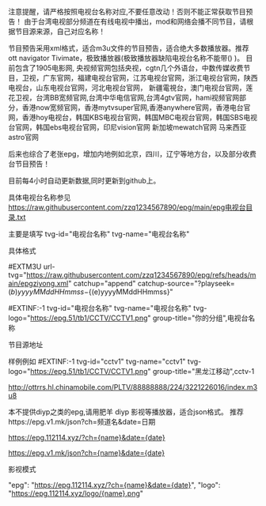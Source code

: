 注意提醒，请严格按照电视台名称对应,不要任意改动！否则不能正常获取节目预告！
由于台湾电视部分频道在有线电视中播出，mod和网络会播不同节目，请根据节目源来源，自己对应名称！

节目预告采用xml格式，适合m3u文件的节目预告，适合绝大多数播放器。推荐ott navigator  Tivimate，极致播放器(极致播放器缺陷电视台名称不能带()  )。 目前包含了1905电影网, 央视频官网包括央视，cgtn几个外语台，中数传媒收费节目，卫视，广东官网，福建电视台官网，江苏电视台官网，浙江电视台官网，陕西电视台，山东电视台官网，河北电视台官网， 新疆電視台，澳门电视台官网，莲花卫视，台湾BB宽频官网,台湾中华电信官网,台湾4gtv官网，hami视频官网部分，香港now宽频官网，香港mytvsuper官网,香港anywhere官网，香港电台官网，香港hoy电视台，韩国KBS电视台官网，韩国MBC电视台官网，韩国SBS电视台官网，韩国ebs电视台官网，印尼vision官网 新加坡mewatch官网 马来西亚astro官网


后来也综合了老张epg，增加内地例如北京，四川，辽宁等地方台，以及部分收费台节目预告！

目前每4小时自动更新数据,同时更新到github上。

具体电视台名称参见 https://raw.githubusercontent.com/zzq1234567890/epg/main/epg电视台目录.txt

主要是填写 tvg-id="电视台名称" tvg-name="电视台名称"

具体格式

#EXTM3U url-tvg="https://raw.githubusercontent.com/zzq1234567890/epg/refs/heads/main/epgziyong.xml" catchup="append" catchup-source="?playseek=${(b)yyyyMMddHHmmss}-${(e)yyyyMMddHHmmss}"

#EXTINF:-1 tvg-id="电视台名称" tvg-name="电视台名称" tvg-logo="https://epg.51/tb1/CCTV/CCTV1.png" group-title="你的分组",电视台名称

节目源地址


样例例如
#EXTINF:-1 tvg-id="cctv1" tvg-name="cctv1" tvg-logo="https://epg.51/tb1/CCTV/CCTV1.png" group-title="黑龙江移动",cctv-1 

http://ottrrs.hl.chinamobile.com/PLTV/88888888/224/3221226016/index.m3u8





本不提供diyp之类的epg,请用肥羊
diyp 影视等播放器，适合json格式。 推荐https://epg.v1.mk/json?ch=频道名&date=日期

https://epg.112114.xyz/?ch={name}&date={date}

https://epg.v1.mk/json?ch={name}&date={date}

影视模式

"epg": "https://epg.112114.xyz/?ch={name}&date={date}", "logo": "https://epg.112114.xyz/logo/{name}.png"
